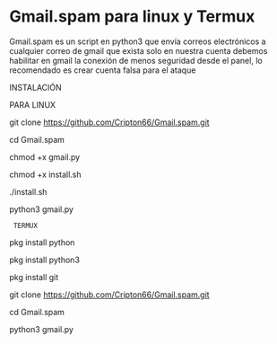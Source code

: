 # Gmail.spam para linux y Termux
Gmail.spam es un script en python3 que envía correos electrónicos a cualquier correo de gmail que exista solo en nuestra cuenta debemos habilitar en gmail la conexión de menos seguridad desde el panel, lo recomendado es crear cuenta falsa para el ataque



INSTALACIÓN

PARA LINUX

git clone https://github.com/Cripton66/Gmail.spam.git

cd Gmail.spam

chmod +x gmail.py 

chmod +x install.sh

./install.sh

python3 gmail.py


     TERMUX

pkg install python 

pkg install python3 

pkg install git

git clone https://github.com/Cripton66/Gmail.spam.git

cd Gmail.spam

python3 gmail.py
